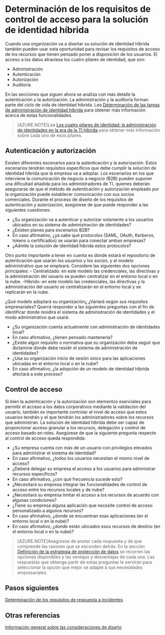 
<properties
	pageTitle="Consideraciones sobre el diseño de identidad híbrida de Azure Active Directory: determinación de los requisitos de control de acceso| Microsoft Azure"
	description="Cubre los pilares de identidad y la identificación de los requisitos de acceso de los recursos para los usuarios de un entorno híbrido."
	documentationCenter=""
	services="active-directory"
	authors="yuridio"
	manager="stevenpo"
	editor=""/>

<tags
	ms.service="active-directory"
	ms.devlang="na"
	ms.topic="article"
    ms.tgt_pltfrm="na"
    ms.workload="identity" 
	ms.date="12/07/2015"
	ms.author="yuridio"/>

# Determinación de los requisitos de control de acceso para la solución de identidad híbrida
Cuando una organización va a diseñar su solución de identidad híbrida también pueden usar esta oportunidad para revisar los requisitos de acceso de los recursos que tienen pensado poner a disposición de los usuarios. El acceso a los datos atraviesa los cuatro pilares de identidad, que son:

- Administración
- Autenticación
- Autorización
- Auditoría

En las secciones que siguen ahora se analiza con más detalle la autenticación y la autorización. La administración y la auditoría forman parte del ciclo de vida de identidad híbrida. Lea [Determinación de las tareas de administración de identidad híbrida](active-directory-hybrid-identity-design-considerations-hybridId-management-tasks.md) para obtener más información acerca de estas funcionalidades.

>[AZURE.NOTE]Lea [Los cuatro pilares de identidad: la administración de identidades en la era de la TI híbrida](http://social.technet.microsoft.com/wiki/contents/articles/15530.the-four-pillars-of-identity-identity-management-in-the-age-of-hybrid-it.aspx) para obtener más información sobre cada uno de esos pilares.

## Autenticación y autorización
Existen diferentes escenarios para la autenticación y la autorización. Estos escenarios tendrán requisitos específicos que debe cumplir la solución de identidad híbrida que la empresa va a adoptar. Los escenarios en los que interviene la comunicación de negocio a negocio (B2B) pueden suponer una dificultad añadida para los administradores de TI, quienes deberán asegurarse de que el método de autenticación y autorización empleado por la organización puede establecer comunicación con sus socios comerciales. Durante el proceso de diseño de los requisitos de autenticación y autorización, asegúrese de que puede responder a las siguientes cuestiones:

- ¿Su organización va a autenticar y autorizar solamente a los usuarios ubicados en su sistema de administración de identidades?
 - ¿Existen planes para escenarios B2B?
 - En caso afirmativo, ¿ya sabe qué protocolos (SAML, OAuth, Kerberos, tokens o certificados) se usarán para conectar ambas empresas?
- ¿Admite la solución de identidad híbrida estos protocolos?

Otro punto importante a tener en cuenta es dónde estará el repositorio de autenticación que usarán los usuarios y los socios, y el modelo administrativo que se empleará. Considere las siguientes dos opciones principales: - Centralizado: en este modelo las credenciales, las directivas y la administración del usuario se pueden centralizar en el entorno local o en la nube. -Híbrido: en este modelo las credenciales, las directivas y la administración del usuario se centralizarán en el entorno local y se replicarán en la nube.

¿Qué modelo adoptará su organización¿ ¿Variará según sus requisitos empresariales? Querrá responder a las siguientes preguntas con el fin de identificar donde residirá el sistema de administración de identidades y el modo administrativo que usará:

- ¿Su organización cuenta actualmente con administración de identidades local?
 - En caso afirmativo, ¿tienen pensado mantenerla?
 - ¿Existe algún requisito o normativa que su organización deba seguir que dictamine dónde debe residir el sistema de administración de identidades?
- ¿Usa su organización inicio de sesión único para las aplicaciones ubicadas en el entorno local o en la nube?
 - En caso afirmativo, ¿la adopción de un modelo de identidad híbrida afectará a este proceso?

## Control de acceso
Si bien la autenticación y la autorización son elementos esenciales para permitir el acceso a los datos corporativos mediante la validación del usuario, también es importante controlar el nivel de acceso que estos usuarios tendrán y el que tendrán los administradores sobre los recursos que administran. La solución de identidad híbrida debe ser capaz de proporcionar acceso granular a los recursos, delegación y control de acceso basado en roles. Asegúrese de que la siguiente pregunta respecto al control de acceso queda respondida:

- ¿Su empresa cuenta con más de un usuario con privilegios elevados para administrar el sistema de identidad?
 - En caso afirmativo, ¿todos los usuarios necesitan el mismo nivel de acceso?
- ¿Deberá delegar su empresa el acceso a los usuarios para administrar recursos específicos?
 - En caso afirmativo, ¿con qué frecuencia sucede esto? 
- ¿Necesitará su empresa integrar las funcionalidades de control de acceso entre los recursos locales y de nube?
- ¿Necesitará su empresa limitar el acceso a los recursos de acuerdo con algunas condiciones?
- ¿Tiene su empresa alguna aplicación que necesite control de acceso personalizado a algunos recursos?
 - En caso afirmativo, ¿donde se encuentran esas aplicaciones (en el entorno local o en la nube)?
 - En caso afirmativo, ¿donde están ubicados esos recursos de destino (en el entorno local o en la nube)?
 
>[AZURE.NOTE]Asegúrese de anotar cada respuesta y de que comprende las razones que se esconden detrás. En la sección [Definición de la estrategia de protección de datos](active-directory-hybrid-identity-design-considerations-data-protection-strategy.md) se recorren las opciones disponibles y las ventajas y desventajas de cada una. Las respuestas que obtenga partir de estas preguntas le servirán para seleccionar la opción que mejor se adapte a sus necesidades empresariales.

## Pasos siguientes

[Determinación de los requisitos de respuesta a incidentes](active-directory-hybrid-identity-design-considerations-incident-response-requirements.md)

## Otras referencias
[Información general sobre las consideraciones de diseño](active-directory-hybrid-identity-design-considerations-overview.md)

<!---HONumber=AcomDC_1210_2015-->